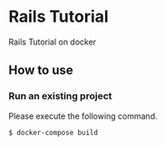 # Rails Tutorial
Rails Tutorial on docker

## How to use
### Run an existing project
Please execute the following command.

```bash
$ docker-compose build
```